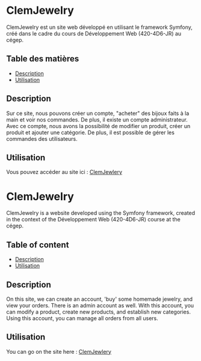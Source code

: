 # ClemJewelry
ClemJewelry est un site web développé en utilisant le framework Symfony, créé dans le cadre du cours de Développement Web (420-4D6-JR) au cégep.

## Table des matières

- [Description](#description)
- [Utilisation](#utilisation)

## Description

Sur ce site, nous pouvons créer un compte, "acheter" des bijoux faits à la main et voir nos commandes. De plus, il existe un compte administrateur. Avec ce compte, nous avons la possibilité de modifier un produit, créer un produit et ajouter une catégorie. De plus, il est possible de gérer les commandes des utilisateurs.

## Utilisation

Vous pouvez accéder au site ici : [ClemJewlery](https://4d6.2150658.techinfo-cstj.ca)

# ClemJewelry
ClemJewelry is a website developed using the Symfony framework, created in the context of the Développement Web (420-4D6-JR) course at the cégep.

## Table of content

- [Description](#description)
- [Utilisation](#utilisation)

## Description

On this site, we can create an account, 'buy' some homemade jewelry, and view your orders. There is an admin account as well. With this account, you can modify a product, create new products, and establish new categories. Using this account, you can manage all orders from all users.


## Utilisation

You can go on the site here : [ClemJewlery](https://4d6.2150658.techinfo-cstj.ca)

